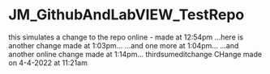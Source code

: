 # JM_GithubAndLabVIEW_TestRepo
 this simulates a change to the repo online - made at 12:54pm
...here is another change made at 1:03pm...
...and one more at 1:04pm...
...and another online change made at 1:14pm...
thirdsumeditchange
CHange made on 4-4-2022 at 11:21am
